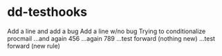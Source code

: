 dd-testhooks
============

Add a line and add a bug
Add a line w/no bug
Trying to conditionalize procmail
...and again 456
...again 789
...test forward (nothing new)
...test forward (new rule)

